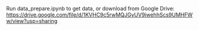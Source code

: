 Run data_prepare.ipynb to get data,
or download from Google Drive:
https://drive.google.com/file/d/1KVHC9c5rwMQJGyUV9iwehhScs9UMHFWw/view?usp=sharing
